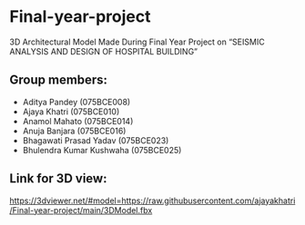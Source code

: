 # Final-year-project
3D Architectural Model Made During Final Year Project on “SEISMIC ANALYSIS AND DESIGN OF HOSPITAL BUILDING”

## Group members:

- Aditya Pandey (075BCE008) 
- Ajaya Khatri (075BCE010)
- Anamol Mahato (075BCE014)
- Anuja Banjara (075BCE016)
- Bhagawati Prasad Yadav (075BCE023)
- Bhulendra Kumar Kushwaha (075BCE025)

## Link for 3D view:

https://3dviewer.net/#model=https://raw.githubusercontent.com/ajayakhatri/Final-year-project/main/3DModel.fbx

